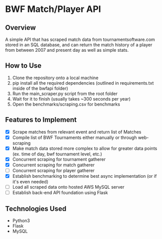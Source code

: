 # BWF Match/Player API

## Overview
A simple API that has scraped match data from tournamentsoftware.com stored in an SQL database, and can return the match history of a player from between
2007 and present day as well as simple stats.

## How to Use
1. Clone the repository onto a local machine
2. pip install all the required dependencies (outlined in requirements.txt inside of the bwfapi folder)
3. Run the main_scraper.py script from the root folder 
4. Wait for it to finish (usually takes ~300 seconds per year)
5. Open the benchmarks/scraping.csv for benchmarks

## Features to Implement
- [x] Scrape matches from relevant event and return list of Matches
- [x] Compile list of BWF Tournaments either manually or through web-scraping
- [x] Make match data stored more complex to allow for greater data points (ex. time of day, bwf tournament level, etc.)
- [x] Concurrent scraping for tournament gatherer
- [x] Concurrent scraping for match gatherer
- [ ] Concurrent scraping for player gatherer
- [x] Establish benchmarking to determine best async implementation (or if it's even needed)
- [ ] Load all scraped data onto hosted AWS MySQL server
- [ ] Establish back-end API foundation using Flask 

## Technologies Used
* Python3
* Flask
* MySQL 